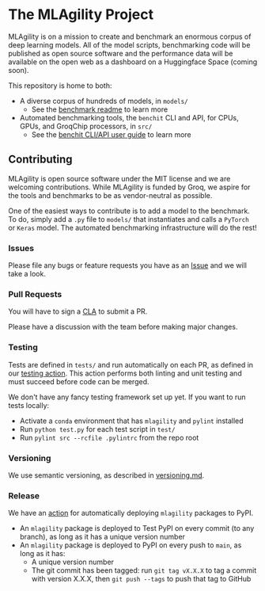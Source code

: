 # The MLAgility Project

MLAgility is on a mission to create and benchmark an enormous corpus of deep learning models. All of the model scripts, benchmarking code will be published as open source software and the performance data will be available on the open web as a dashboard on a Huggingface Space (coming soon).

This repository is home to both:
- A diverse corpus of hundreds of models, in `models/`
  - See the [benchmark readme](https://github.com/groq/mlagility/blob/main/models/readme.md) to learn more
- Automated benchmarking tools, the `benchit` CLI and API, for CPUs, GPUs, and GroqChip processors, in `src/`
  - See the [benchit CLI/API user guide](https://github.com/groq/mlagility/blob/main/docs/benchit_user_guide.md) to learn more

## Contributing

MLAgility is open source software under the MIT license and we are welcoming contributions. While MLAgility is funded by Groq, we aspire for the tools and benchmarks to be as vendor-neutral as possible.

One of the easiest ways to contribute is to add a model to the benchmark. To do, simply add a `.py` file to `models/` that instantiates and calls a `PyTorch` or `Keras` model. The automated benchmarking infrastructure will do the rest!

### Issues

Please file any bugs or feature requests you have as an [Issue](https://github.com/groq/mlagility/issues) and we will take a look.

### Pull Requests

You will have to sign a [CLA](https://github.com/groq/mlagility/blob/main/cla.md) to submit a PR.

Please have a discussion with the team before making major changes.

### Testing

Tests are defined in `tests/` and run automatically on each PR, as defined in our [testing action](https://github.com/groq/mlagility/blob/main/.github/workflows/test.yml). This action performs both linting and unit testing and must succeed before code can be merged.

We don't have any fancy testing framework set up yet. If you want to run tests locally:
- Activate a `conda` environment that has `mlagility` and `pylint` installed
- Run `python test.py` for each test script in `test/`
- Run `pylint src --rcfile .pylintrc` from the repo root

### Versioning

We use semantic versioning, as described in [versioning.md](https://github.com/groq/mlagility/blob/main/docs/versioning.md).

### Release

We have an [action](https://github.com/groq/mlagility/blob/main/.github/workflows/publish-to-test-pypi.yml) for automatically deploying `mlagility` packages to PyPI.
- An `mlagility` package is deployed to Test PyPI on every commit (to any branch), as long as it has a unique version number
- An `mlagility` package is deployed to PyPI on every push to `main`, as long as it has:
  - A unique version number
  - The git commit has been tagged: run `git tag vX.X.X` to tag a commit with version X.X.X, then `git push --tags` to push that tag to GitHub
